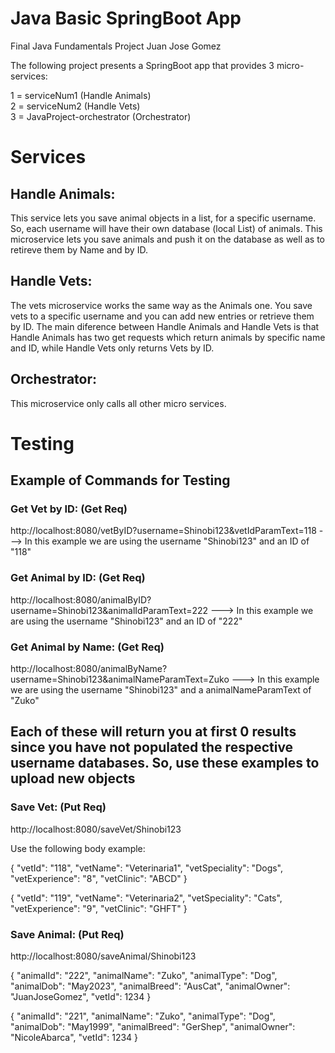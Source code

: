 # Java Basic SpringBoot App
Final Java Fundamentals Project Juan Jose Gomez

The following project presents a SpringBoot app that provides 3 micro-services:  
  
1 = serviceNum1 (Handle Animals)  
2 = serviceNum2 (Handle Vets)  
3 = JavaProject-orchestrator (Orchestrator)


# Services
## Handle Animals:
This service lets you save animal objects in a list, for a specific username. So, each username will have their own database (local List<animals>) of animals. This microservice lets you save animals and push it on the database as well as to retireve them by Name and by ID. 

## Handle Vets:
The vets microservice works the same way as the Animals one. You save vets to a specific username and you can add new entries or retrieve them by ID. The main diference between Handle Animals and Handle Vets is that Handle Animals has two get requests which return animals by specific name and ID, while Handle Vets only returns Vets by ID.

## Orchestrator:
This microservice only calls all other micro services.

# Testing

## Example of Commands for Testing
### Get Vet by ID: (Get Req)
http://localhost:8080/vetByID?username=Shinobi123&vetIdParamText=118 ---> In this example we are using the username "Shinobi123" and an ID of "118"

### Get Animal by ID: (Get Req)
http://localhost:8080/animalByID?username=Shinobi123&animalIdParamText=222 ---> In this example we are using the username "Shinobi123" and an ID of "222"

### Get Animal by Name: (Get Req)
http://localhost:8080/animalByName?username=Shinobi123&animalNameParamText=Zuko ---> In this example we are using the username "Shinobi123" and a animalNameParamText of "Zuko"

## Each of these will return you at first 0 results since you have not populated the respective username databases. So, use these examples to upload new objects

### Save Vet: (Put Req)
http://localhost:8080/saveVet/Shinobi123

Use the following body example:

{
    "vetId": "118",
    "vetName": "Veterinaria1",
    "vetSpeciality": "Dogs",
    "vetExperience": "8",
    "vetClinic": "ABCD"
}

{
    "vetId": "119",
    "vetName": "Veterinaria2",
    "vetSpeciality": "Cats",
    "vetExperience": "9",
    "vetClinic": "GHFT"
}

### Save Animal: (Put Req)
http://localhost:8080/saveAnimal/Shinobi123

{
    "animalId": "222",
    "animalName": "Zuko",
    "animalType": "Dog",
    "animalDob": "May2023",
    "animalBreed": "AusCat",
    "animalOwner": "JuanJoseGomez",
    "vetId": 1234
}

{
    "animalId": "221",
    "animalName": "Zuko",
    "animalType": "Dog",
    "animalDob": "May1999",
    "animalBreed": "GerShep",
    "animalOwner": "NicoleAbarca",
    "vetId": 1234
}

